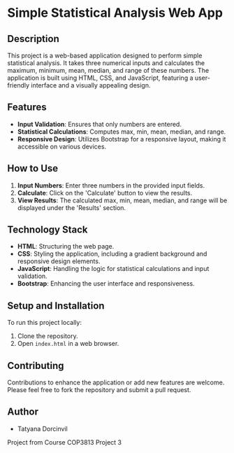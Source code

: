 # Simple Statistical Analysis Web App

## Description
This project is a web-based application designed to perform simple statistical analysis. It takes three numerical inputs and calculates the maximum, minimum, mean, median, and range of these numbers. The application is built using HTML, CSS, and JavaScript, featuring a user-friendly interface and a visually appealing design.

## Features
- **Input Validation**: Ensures that only numbers are entered.
- **Statistical Calculations**: Computes max, min, mean, median, and range.
- **Responsive Design**: Utilizes Bootstrap for a responsive layout, making it accessible on various devices.

## How to Use
1. **Input Numbers**: Enter three numbers in the provided input fields.
2. **Calculate**: Click on the 'Calculate' button to view the results.
3. **View Results**: The calculated max, min, mean, median, and range will be displayed under the 'Results' section.

## Technology Stack
- **HTML**: Structuring the web page.
- **CSS**: Styling the application, including a gradient background and responsive design elements.
- **JavaScript**: Handling the logic for statistical calculations and input validation.
- **Bootstrap**: Enhancing the user interface and responsiveness.

## Setup and Installation
To run this project locally:
1. Clone the repository.
2. Open `index.html` in a web browser.

## Contributing
Contributions to enhance the application or add new features are welcome. Please feel free to fork the repository and submit a pull request.

## Author
- Tatyana Dorcinvil

Project from Course COP3813 Project 3

